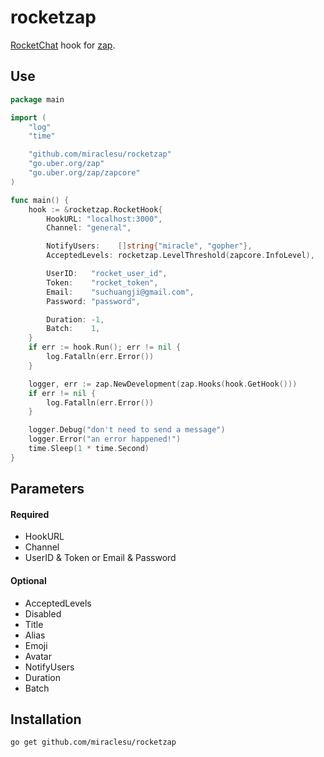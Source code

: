 rocketzap
========

[RocketChat](https://rocket.chat/) hook for [zap](https://github.com/uber-go/zap). 

## Use

```go
package main

import (
	"log"
	"time"

	"github.com/miraclesu/rocketzap"
	"go.uber.org/zap"
	"go.uber.org/zap/zapcore"
)

func main() {
	hook := &rocketzap.RocketHook{
		HookURL: "localhost:3000",
		Channel: "general",

		NotifyUsers:    []string{"miracle", "gopher"},
		AcceptedLevels: rocketzap.LevelThreshold(zapcore.InfoLevel),

		UserID:   "rocket_user_id",
		Token:    "rocket_token",
		Email:    "suchuangji@gmail.com",
		Password: "password",

		Duration: -1,
		Batch:    1,
	}
	if err := hook.Run(); err != nil {
		log.Fatalln(err.Error())
	}

	logger, err := zap.NewDevelopment(zap.Hooks(hook.GetHook()))
	if err != nil {
		log.Fatalln(err.Error())
	}

	logger.Debug("don't need to send a message")
	logger.Error("an error happened!")
	time.Sleep(1 * time.Second)
}
```

## Parameters

#### Required
  * HookURL
  * Channel
  * UserID & Token or Email & Password

#### Optional
  * AcceptedLevels
  * Disabled
  * Title
  * Alias
  * Emoji
  * Avatar
  * NotifyUsers
  * Duration
  * Batch
## Installation

    go get github.com/miraclesu/rocketzap
